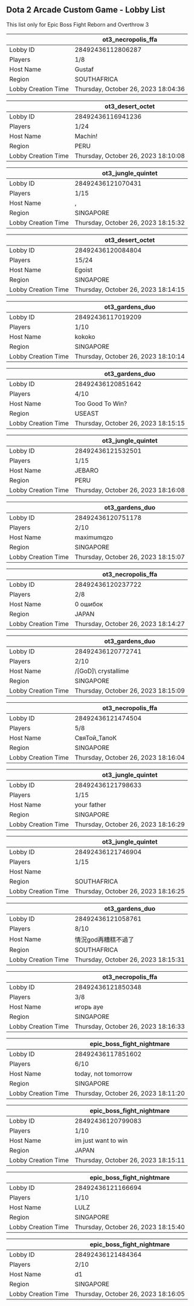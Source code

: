 ## Dota 2 Arcade Custom Game - Lobby List

This list only for Epic Boss Fight Reborn and Overthrow 3

|  | ot3_necropolis_ffa |
| ------ | ------ |
| Lobby ID | 28492436112806287 |
| Players | 1/8 |
| Host Name | Gustaf |
| Region | SOUTHAFRICA |
| Lobby Creation Time | Thursday, October 26, 2023 18:04:36 |


|  | ot3_desert_octet |
| ------ | ------ |
| Lobby ID | 28492436116941236 |
| Players | 1/24 |
| Host Name | Machín! |
| Region | PERU |
| Lobby Creation Time | Thursday, October 26, 2023 18:10:08 |


|  | ot3_jungle_quintet |
| ------ | ------ |
| Lobby ID | 28492436121070431 |
| Players | 1/15 |
| Host Name | , |
| Region | SINGAPORE |
| Lobby Creation Time | Thursday, October 26, 2023 18:15:32 |


|  | ot3_desert_octet |
| ------ | ------ |
| Lobby ID | 28492436120084804 |
| Players | 15/24 |
| Host Name | Egoist |
| Region | SINGAPORE |
| Lobby Creation Time | Thursday, October 26, 2023 18:14:15 |


|  | ot3_gardens_duo |
| ------ | ------ |
| Lobby ID | 28492436117019209 |
| Players | 1/10 |
| Host Name | kokoko |
| Region | SINGAPORE |
| Lobby Creation Time | Thursday, October 26, 2023 18:10:14 |


|  | ot3_gardens_duo |
| ------ | ------ |
| Lobby ID | 28492436120851642 |
| Players | 4/10 |
| Host Name | Too Good To Win? |
| Region | USEAST |
| Lobby Creation Time | Thursday, October 26, 2023 18:15:15 |


|  | ot3_jungle_quintet |
| ------ | ------ |
| Lobby ID | 28492436121532501 |
| Players | 1/15 |
| Host Name | JEBARO |
| Region | PERU |
| Lobby Creation Time | Thursday, October 26, 2023 18:16:08 |


|  | ot3_gardens_duo |
| ------ | ------ |
| Lobby ID | 28492436120751178 |
| Players | 2/10 |
| Host Name | maximumqzo |
| Region | SINGAPORE |
| Lobby Creation Time | Thursday, October 26, 2023 18:15:07 |


|  | ot3_necropolis_ffa |
| ------ | ------ |
| Lobby ID | 28492436120237722 |
| Players | 2/8 |
| Host Name | 0 ошибок |
| Region | JAPAN |
| Lobby Creation Time | Thursday, October 26, 2023 18:14:27 |


|  | ot3_gardens_duo |
| ------ | ------ |
| Lobby ID | 28492436120772741 |
| Players | 2/10 |
| Host Name | /[GoD]\ crystallime |
| Region | SINGAPORE |
| Lobby Creation Time | Thursday, October 26, 2023 18:15:09 |


|  | ot3_necropolis_ffa |
| ------ | ------ |
| Lobby ID | 28492436121474504 |
| Players | 5/8 |
| Host Name | СвяТой_ТапоК |
| Region | SINGAPORE |
| Lobby Creation Time | Thursday, October 26, 2023 18:16:04 |


|  | ot3_jungle_quintet |
| ------ | ------ |
| Lobby ID | 28492436121798633 |
| Players | 1/15 |
| Host Name | your father |
| Region | SINGAPORE |
| Lobby Creation Time | Thursday, October 26, 2023 18:16:29 |


|  | ot3_jungle_quintet |
| ------ | ------ |
| Lobby ID | 28492436121746904 |
| Players | 1/15 |
| Host Name | 󠀡󠀡 |
| Region | SOUTHAFRICA |
| Lobby Creation Time | Thursday, October 26, 2023 18:16:25 |


|  | ot3_gardens_duo |
| ------ | ------ |
| Lobby ID | 28492436121058761 |
| Players | 8/10 |
| Host Name | 情況god再糟糕不過了 |
| Region | SOUTHAFRICA |
| Lobby Creation Time | Thursday, October 26, 2023 18:15:31 |


|  | ot3_necropolis_ffa |
| ------ | ------ |
| Lobby ID | 28492436121850348 |
| Players | 3/8 |
| Host Name | игорь ауе |
| Region | SINGAPORE |
| Lobby Creation Time | Thursday, October 26, 2023 18:16:33 |


|  | epic_boss_fight_nightmare |
| ------ | ------ |
| Lobby ID | 28492436117851602 |
| Players | 6/10 |
| Host Name | today, not tomorrow |
| Region | SINGAPORE |
| Lobby Creation Time | Thursday, October 26, 2023 18:11:20 |


|  | epic_boss_fight_nightmare |
| ------ | ------ |
| Lobby ID | 28492436120799083 |
| Players | 1/10 |
| Host Name | im just want to win |
| Region | JAPAN |
| Lobby Creation Time | Thursday, October 26, 2023 18:15:11 |


|  | epic_boss_fight_nightmare |
| ------ | ------ |
| Lobby ID | 28492436121166694 |
| Players | 1/10 |
| Host Name | LULZ |
| Region | SINGAPORE |
| Lobby Creation Time | Thursday, October 26, 2023 18:15:40 |


|  | epic_boss_fight_nightmare |
| ------ | ------ |
| Lobby ID | 28492436121484364 |
| Players | 2/10 |
| Host Name | d1 |
| Region | SINGAPORE |
| Lobby Creation Time | Thursday, October 26, 2023 18:16:05 |


